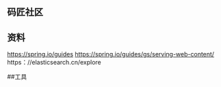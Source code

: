 ## 码匠社区

## 资料
https://spring.io/guides
https://spring.io/guides/gs/serving-web-content/
https：//elasticsearch.cn/explore

##工具

